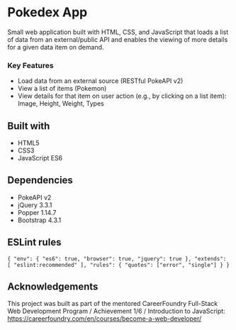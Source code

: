 # Pokedex App

Small web application built with HTML, CSS, and JavaScript that loads a list of data from an external/public API and enables the viewing of more details for a given data item on demand.

### Key Features

* Load data from an external source (RESTful PokeAPI v2)
* View a list of items (Pokemon)
* View details for that item on user action (e.g., by clicking on a list item): Image, Height, Weight, Types

## Built with
* HTML5
* CSS3
* JavaScript ES6

## Dependencies
* PokeAPI v2
* jQuery 3.3.1
* Popper 1.14.7
* Bootstrap 4.3.1

## ESLint rules
`{
  "env": {
    "es6": true,
    "browser": true,
    "jquery": true
  },
  "extends": [
    "eslint:recommended"
  ],
  "rules": {
    "quotes": ["error", "single"]
  }
}
`

## Acknowledgements

This project was built as part of the mentored CareerFoundry Full-Stack Web Development Program / Achievement 1/6 / Introduction to JavaScript: https://careerfoundry.com/en/courses/become-a-web-developer/
